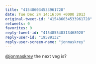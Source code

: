 ```yaml
---
title: "415486034533961728"
date: Tue Dec 24 14:16:04 +0000 2013
original-tweet-id: "415486034533961728"
retweets: 0
favorites: 0
reply-tweet-id: "415485548313468928"
reply-user-id: "19589132"
reply-user-screen-name: "jonmaskrey"
---
```

<a href="https://twitter.com/jonmaskrey">@jonmaskrey</a> the next veg is?
